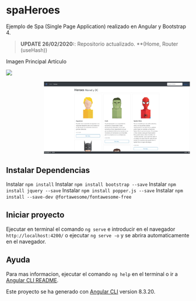 # spaHeroes
Ejemplo de Spa (Single Page Application) realizado en Angular y Bootstrap 4.

> **UPDATE 26/02/2020:**: Repositorio actualizado. **(Home, Router (useHash))

Imagen Principal Artículo <p align="left"><img width="400" src="captura_1.jpg"></p> <p align="right"><img width="400" src="captura_2.jpg"></p> 

## Instalar Dependencias
Instalar `npm install`
Instalar `npm install bootstrap --save`
Instalar `npm install jquery --save`
Instalar `npm install popper.js --save`
Instalar `npm install --save-dev @fortawesome/fontawesome-free`

## Iniciar proyecto
Ejecutar en terminal el comando `ng serve` e introducir en el navegador `http://localhost:4200/` o ejecutar `ng serve -o` y se abrira automaticamente en el navegador.

## Ayuda
Para mas informacion, ejecutar el comando `ng help` en el terminal o ir a [Angular CLI README](https://github.com/angular/angular-cli/blob/master/README.md).

Este proyecto se ha generado con [Angular CLI](https://github.com/angular/angular-cli) version 8.3.20.
